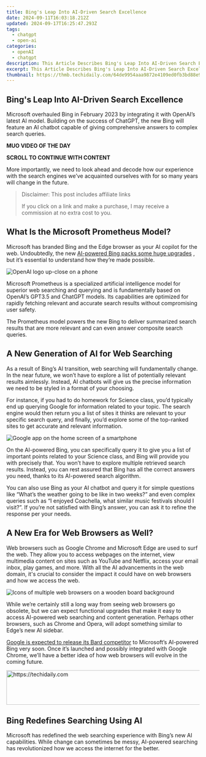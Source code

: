 ```yaml
---
title: Bing's Leap Into AI-Driven Search Excellence
date: 2024-09-11T16:03:18.212Z
updated: 2024-09-17T16:25:47.293Z
tags:
  - chatgpt
  - open-ai
categories:
  - openAI
  - chatgpt
description: This Article Describes Bing's Leap Into AI-Driven Search Excellence
excerpt: This Article Describes Bing's Leap Into AI-Driven Search Excellence
thumbnail: https://thmb.techidaily.com/64de9954aaa9872e4109ed0fb3bd88e929af8b2024c5f17c9a376420ca579cf7.jpg
---
```


## Bing's Leap Into AI-Driven Search Excellence

 Microsoft overhauled Bing in February 2023 by integrating it with OpenAI’s latest AI model. Building on the success of ChatGPT, the new Bing will feature an AI chatbot capable of giving comprehensive answers to complex search queries.

 **MUO VIDEO OF THE DAY**

 **SCROLL TO CONTINUE WITH CONTENT**

 More importantly, we need to look ahead and decode how our experience with the search engines we’ve acquainted ourselves with for so many years will change in the future.

>  Disclaimer: This post includes affiliate links
>
>  If you click on a link and make a purchase, I may receive a commission at no extra cost to you.
>

## What Is the Microsoft Prometheus Model?

 Microsoft has branded Bing and the Edge browser as your AI copilot for the web. Undoubtedly, the new [AI-powered Bing packs some huge upgrades](http://www.makeuseof.com/microsoft-bing-gets-chatgpt-ai/) , but it’s essential to understand how they’re made possible.

![OpenAI logo up-close on a phone](https://static1.makeuseofimages.com/wordpress/wp-content/uploads/2023/02/best-ai-web-apps.jpg)

 Microsoft Prometheus is a specialized artificial intelligence model for superior web searching and querying and is fundamentally based on OpenAI’s GPT3.5 and ChatGPT models. Its capabilities are optimized for rapidly fetching relevant and accurate search results without compromising user safety.

 The Prometheus model powers the new Bing to deliver summarized search results that are more relevant and can even answer composite search queries.

## A New Generation of AI for Web Searching

 As a result of Bing’s AI transition, web searching will fundamentally change. In the near future, we won’t have to explore a list of potentially relevant results aimlessly. Instead, AI chatbots will give us the precise information we need to be styled in a format of your choosing.

 For instance, if you had to do homework for Science class, you’d typically end up querying Google for information related to your topic. The search engine would then return you a list of sites it thinks are relevant to your specific search query, and finally, you’d explore some of the top-ranked sites to get accurate and relevant information.

![Google app on the home screen of a smartphone](https://static1.makeuseofimages.com/wordpress/wp-content/uploads/2023/02/best-google-fi-phones.jpg)

 On the AI-powered Bing, you can specifically query it to give you a list of important points related to your Science class, and Bing will provide you with precisely that. You won’t have to explore multiple retrieved search results. Instead, you can rest assured that Bing has all the correct answers you need, thanks to its AI-powered search algorithm.

 You can also use Bing as your AI chatbot and query it for simple questions like “What’s the weather going to be like in two weeks?” and even complex queries such as “I enjoyed Coachella, what similar music festivals should I visit?”. If you’re not satisfied with Bing’s answer, you can ask it to refine the response per your needs.

## A New Era for Web Browsers as Well?

 Web browsers such as Google Chrome and Microsoft Edge are used to surf the web. They allow you to access webpages on the internet, view multimedia content on sites such as YouTube and Netflix, access your email inbox, play games, and more. With all the AI advancements in the web domain, it's crucial to consider the impact it could have on web browsers and how we access the web.

![Icons of multiple web browsers on a wooden board background](https://thmb.techidaily.com/fa206782af9b714e31a62f7ae5d0a20ed9b7932652ed0826ec0104cd05df9774.jpg)

 While we’re certainly still a long way from seeing web browsers go obsolete, but we can expect functional upgrades that make it easy to access AI-powered web searching and content generation. Perhaps other browsers, such as Chrome and Opera, will adopt something similar to Edge’s new AI sidebar.

[Google is expected to release its Bard competitor](https://www.makeuseof.com/google-launching-bard-ai-compete-with-chatgpt/) to Microsoft’s AI-powered Bing very soon. Once it’s launched and possibly integrated with Google Chrome, we’ll have a better idea of how web browsers will evolve in the coming future.

<!-- affiliate ads begin -->
<a href="https://appsumo.8odi.net/c/5597632/2128844/7443" target="_top" id="2128844">
  <img src="//a.impactradius-go.com/display-ad/7443-2128844" border="0" alt="https://techidaily.com" width="728" height="90"/>
</a>
<img height="0" width="0" src="https://appsumo.8odi.net/i/5597632/2128844/7443" style="position:absolute;visibility:hidden;" border="0" />
<!-- affiliate ads end -->

## Bing Redefines Searching Using AI

 Microsoft has redefined the web searching experience with Bing’s new AI capabilities. While change can sometimes be messy, AI-powered searching has revolutionized how we access the internet for the better.

<ins class="adsbygoogle"
     style="display:block"
     data-ad-format="autorelaxed"
     data-ad-client="ca-pub-7571918770474297"
     data-ad-slot="1223367746"></ins>

<ins class="adsbygoogle"
     style="display:block"
     data-ad-client="ca-pub-7571918770474297"
     data-ad-slot="8358498916"
     data-ad-format="auto"
     data-full-width-responsive="true"></ins>



